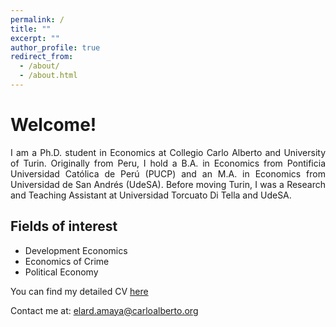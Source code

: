 ```yaml
---
permalink: /
title: ""
excerpt: ""
author_profile: true
redirect_from: 
  - /about/
  - /about.html
---
```


# Welcome!

<div style="text-align: justify"> I am a Ph.D. student in Economics at Collegio Carlo Alberto and University of Turin. Originally from Peru, I hold a B.A. in Economics from Pontificia Universidad Católica de Perú (PUCP) and an M.A. in Economics from Universidad de San Andrés (UdeSA). Before moving Turin, I was a Research and Teaching Assistant at Universidad Torcuato Di Tella and UdeSA. </div>

## Fields of interest 

* Development Economics
* Economics of Crime
* Political Economy


You can find my detailed CV [here](https://www.dropbox.com/s/5gxs6n53u4sdvv5/cv_eamaya.pdf?dl=0)

Contact me at:
[elard.amaya@carloalberto.org](mailto:elard.amaya@gmail.com?subject=[GitHub]%20Source%20Han%20Sans)
